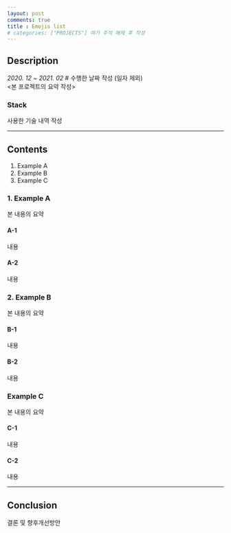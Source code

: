 ```yaml
---
layout: post
comments: true
title : Emojis list
# categories: ["PROJECTS"] 여기 주석 해제 후 작성
---
```


## Description
*2020. 12 ~ 2021. 02* # 수행한 날짜 작성 (일자 제외)   
<본 프로젝트의 요약 작성>

### Stack
사용한 기술 내역 작성   

------------------

## Contents
1. Example A
2. Example B
3. Example C 

### 1. Example A
본 내용의 요약    

#### A-1
내용   

#### A-2
내용   

### 2. Example B
본 내용의 요약     

#### B-1
내용   

#### B-2
내용   

### Example C
본 내용의 요약    

#### C-1
내용   

#### C-2
내용   

------------------

## Conclusion
결론 및 향후개선방안   